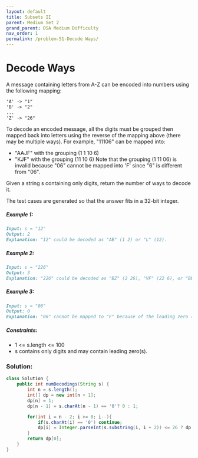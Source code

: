 ```yaml
---
layout: default
title: Subsets II
parent: Medium Set 2
grand_parent: DSA Medium Difficulty
nav_order: 1
permalink: /problem-51-Decode Ways/
---
```

# Decode Ways
A message containing letters from A-Z can be encoded into numbers using the following mapping:
```markdown
'A' -> "1"
'B' -> "2"
...
'Z' -> "26"
```
To decode an encoded message, all the digits must be grouped then mapped back into letters using the reverse of the mapping above (there may be multiple ways). For example, "11106" can be mapped into:

* "AAJF" with the grouping (1 1 10 6)
* "KJF" with the grouping (11 10 6)
Note that the grouping (1 11 06) is invalid because "06" cannot be mapped into 'F' since "6" is different from "06".

Given a string s containing only digits, return the number of ways to decode it.

The test cases are generated so that the answer fits in a 32-bit integer.

##### Example 1:
```markdown
Input: s = "12"
Output: 2
Explanation: "12" could be decoded as "AB" (1 2) or "L" (12).
```
##### Example 2:
```markdown
Input: s = "226"
Output: 3
Explanation: "226" could be decoded as "BZ" (2 26), "VF" (22 6), or "BBF" (2 2 6).
```
##### Example 3:
```markdown
Input: s = "06"
Output: 0
Explanation: "06" cannot be mapped to "F" because of the leading zero ("6" is different from "06").
```
##### Constraints:
* 1 <= s.length <= 100
* s contains only digits and may contain leading zero(s).

### Solution:
```java
class Solution {
    public int numDecodings(String s) {
        int n = s.length();
        int[] dp = new int[n + 1];
        dp[n] = 1;
        dp[n - 1] = s.charAt(n - 1) == '0'? 0 : 1;

        for(int i = n - 2; i >= 0; i--){
            if(s.charAt(i) == '0') continue;
            dp[i] = Integer.parseInt(s.substring(i, i + 2)) <= 26 ? dp[i + 1] + dp[i + 2] : dp[i + 1];
        }
        return dp[0];
    }
}
```